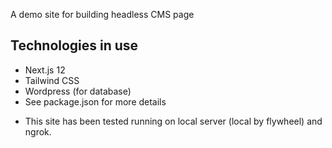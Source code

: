 A demo site for building headless CMS page

## Technologies in use
- Next.js 12
- Tailwind CSS
- Wordpress (for database)
- See package.json for more details

* This site has been tested running on local server (local by flywheel) and ngrok.

